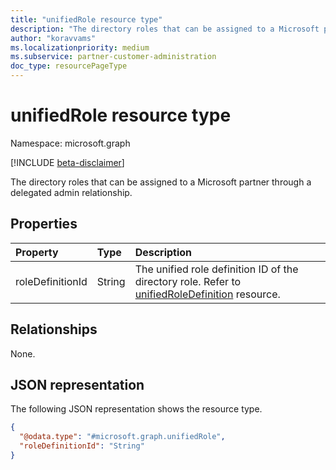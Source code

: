 ```yaml
---
title: "unifiedRole resource type"
description: "The directory roles that can be assigned to a Microsoft partner through a delegated admin relationship."
author: "koravvams"
ms.localizationpriority: medium
ms.subservice: partner-customer-administration
doc_type: resourcePageType
---
```


# unifiedRole resource type
Namespace: microsoft.graph

[!INCLUDE [beta-disclaimer](../../includes/beta-disclaimer.md)]

The directory roles that can be assigned to a Microsoft partner through a delegated admin relationship.

## Properties
|Property|Type|Description|
|:---|:---|:---|
|roleDefinitionId|String|The unified role definition ID of the directory role. Refer to [unifiedRoleDefinition](../resources/unifiedRoleDefinition.md) resource.|

## Relationships
None.

## JSON representation
The following JSON representation shows the resource type.
<!-- {
  "blockType": "resource",
  "@odata.type": "microsoft.graph.unifiedRole"
}
-->
``` json
{
  "@odata.type": "#microsoft.graph.unifiedRole",
  "roleDefinitionId": "String"
}
```

